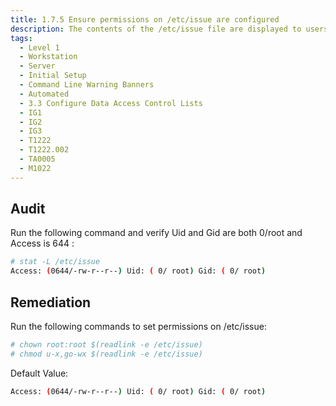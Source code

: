 ```yaml
---
title: 1.7.5 Ensure permissions on /etc/issue are configured
description: The contents of the /etc/issue file are displayed to users prior to login for local terminals.
tags:
  - Level 1
  - Workstation
  - Server
  - Initial Setup
  - Command Line Warning Banners
  - Automated
  - 3.3 Configure Data Access Control Lists
  - IG1
  - IG2
  - IG3
  - T1222
  - T1222.002
  - TA0005
  - M1022
---
```


## Audit
Run the following command and verify Uid and Gid are both 0/root and Access is 644 :
```bash
# stat -L /etc/issue
Access: (0644/-rw-r--r--) Uid: ( 0/ root) Gid: ( 0/ root)
```

## Remediation
Run the following commands to set permissions on /etc/issue:
```bash
# chown root:root $(readlink -e /etc/issue)
# chmod u-x,go-wx $(readlink -e /etc/issue)
```

Default Value:
```bash
Access: (0644/-rw-r--r--) Uid: ( 0/ root) Gid: ( 0/ root)
```
